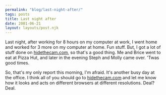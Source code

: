```yaml
---
permalink: "blog/last-night-after/"
tags: posts
title: Last night after
date: 2001-06-21
layout: layouts/post.njk
---
```


Last night, after working for 8 hours on my computer at work, I went home and worked for 3 more on my computer at home. Fun stuff. But, I got a lot of stuff done on [hidethecam.com][1], so that's a good thing. Me and Brice went to eat at Pizza Hut, and later in the evening Steph and Molly came over. 'Twas good times. 

So, that's my only report this morning, I'm afraid. It's another busy day at the office. I think all of you should go to [hidethecam.com][1] and let me know how it looks and acts on different browsers at different resolutions. Deal? Deal.

 [1]: http://www.hidethecam.com/